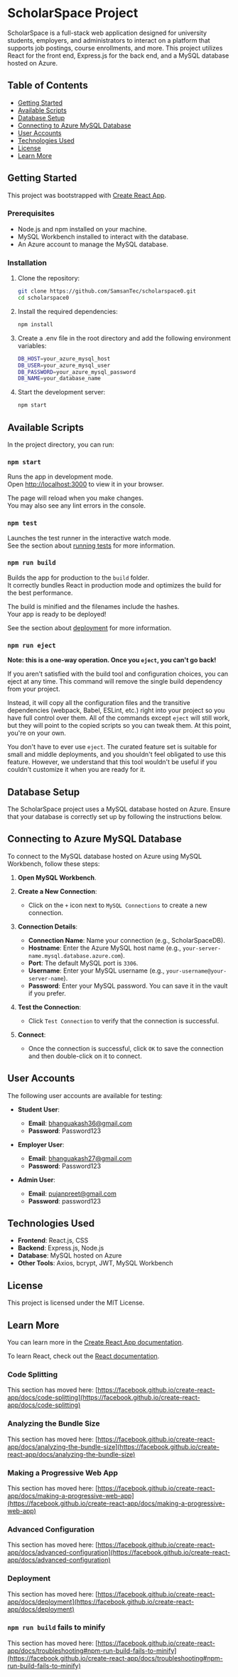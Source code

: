 # ScholarSpace Project

ScholarSpace is a full-stack web application designed for university students, employers, and administrators to interact on a platform that supports job postings, course enrollments, and more. This project utilizes React for the front end, Express.js for the back end, and a MySQL database hosted on Azure.

## Table of Contents

- [Getting Started](#getting-started)
- [Available Scripts](#available-scripts)
- [Database Setup](#database-setup)
- [Connecting to Azure MySQL Database](#connecting-to-azure-mysql-database)
- [User Accounts](#user-accounts)
- [Technologies Used](#technologies-used)
- [License](#license)
- [Learn More](#learn-more)

## Getting Started

This project was bootstrapped with [Create React App](https://github.com/facebook/create-react-app).

### Prerequisites

- Node.js and npm installed on your machine.
- MySQL Workbench installed to interact with the database.
- An Azure account to manage the MySQL database.

### Installation

1. Clone the repository:
   ```bash
   git clone https://github.com/SamsanTec/scholarspace0.git
   cd scholarspace0

2. Install the required dependencies:
   ```bash
   npm install

3. Create a .env file in the root      directory and add the following environment variables:
   ```bash
   DB_HOST=your_azure_mysql_host
   DB_USER=your_azure_mysql_user
   DB_PASSWORD=your_azure_mysql_password
   DB_NAME=your_database_name

4. Start the development server:
   ```bash
   npm start

## Available Scripts

In the project directory, you can run:

### `npm start`

Runs the app in development mode.  
Open [http://localhost:3000](http://localhost:3000) to view it in your browser.

The page will reload when you make changes.  
You may also see any lint errors in the console.

### `npm test`

Launches the test runner in the interactive watch mode.  
See the section about [running tests](https://facebook.github.io/create-react-app/docs/running-tests) for more information.

### `npm run build`

Builds the app for production to the `build` folder.  
It correctly bundles React in production mode and optimizes the build for the best performance.

The build is minified and the filenames include the hashes.  
Your app is ready to be deployed!

See the section about [deployment](https://facebook.github.io/create-react-app/docs/deployment) for more information.

### `npm run eject`

**Note: this is a one-way operation. Once you `eject`, you can't go back!**

If you aren't satisfied with the build tool and configuration choices, you can eject at any time. This command will remove the single build dependency from your project.

Instead, it will copy all the configuration files and the transitive dependencies (webpack, Babel, ESLint, etc.) right into your project so you have full control over them. All of the commands except `eject` will still work, but they will point to the copied scripts so you can tweak them. At this point, you're on your own.

You don't have to ever use `eject`. The curated feature set is suitable for small and middle deployments, and you shouldn't feel obligated to use this feature. However, we understand that this tool wouldn't be useful if you couldn't customize it when you are ready for it.

## Database Setup

The ScholarSpace project uses a MySQL database hosted on Azure. Ensure that your database is correctly set up by following the instructions below.

## Connecting to Azure MySQL Database

To connect to the MySQL database hosted on Azure using MySQL Workbench, follow these steps:

1. **Open MySQL Workbench**.

2. **Create a New Connection**:
   - Click on the `+` icon next to `MySQL Connections` to create a new connection.

3. **Connection Details**:
   - **Connection Name**: Name your connection (e.g., ScholarSpaceDB).
   - **Hostname**: Enter the Azure MySQL host name (e.g., `your-server-name.mysql.database.azure.com`).
   - **Port**: The default MySQL port is `3306`.
   - **Username**: Enter your MySQL username (e.g., `your-username@your-server-name`).
   - **Password**: Enter your MySQL password. You can save it in the vault if you prefer.

4. **Test the Connection**:
   - Click `Test Connection` to verify that the connection is successful.

5. **Connect**:
   - Once the connection is successful, click `OK` to save the connection and then double-click on it to connect.

## User Accounts

The following user accounts are available for testing:

- **Student User**:
  - **Email**: bhanguakash36@gmail.com
  - **Password**: Password123

- **Employer User**:
  - **Email**: bhanguakash27@gmail.com
  - **Password**: Password123

- **Admin User**:
  - **Email**: pujanpreet@gmail.com
  - **Password**: password123

## Technologies Used

- **Frontend**: React.js, CSS
- **Backend**: Express.js, Node.js
- **Database**: MySQL hosted on Azure
- **Other Tools**: Axios, bcrypt, JWT, MySQL Workbench

## License

This project is licensed under the MIT License.

## Learn More

You can learn more in the [Create React App documentation](https://facebook.github.io/create-react-app/docs/getting-started).

To learn React, check out the [React documentation](https://reactjs.org/).

### Code Splitting

This section has moved here: [https://facebook.github.io/create-react-app/docs/code-splitting](https://facebook.github.io/create-react-app/docs/code-splitting)

### Analyzing the Bundle Size

This section has moved here: [https://facebook.github.io/create-react-app/docs/analyzing-the-bundle-size](https://facebook.github.io/create-react-app/docs/analyzing-the-bundle-size)

### Making a Progressive Web App

This section has moved here: [https://facebook.github.io/create-react-app/docs/making-a-progressive-web-app](https://facebook.github.io/create-react-app/docs/making-a-progressive-web-app)

### Advanced Configuration

This section has moved here: [https://facebook.github.io/create-react-app/docs/advanced-configuration](https://facebook.github.io/create-react-app/docs/advanced-configuration)

### Deployment

This section has moved here: [https://facebook.github.io/create-react-app/docs/deployment](https://facebook.github.io/create-react-app/docs/deployment)

### `npm run build` fails to minify

This section has moved here: [https://facebook.github.io/create-react-app/docs/troubleshooting#npm-run-build-fails-to-minify](https://facebook.github.io/create-react-app/docs/troubleshooting#npm-run-build-fails-to-minify)
